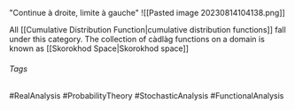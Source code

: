 "Continue à droite, limite à gauche"
![[Pasted image 20230814104138.png]]

All [[Cumulative Distribution Function|cumulative distribution functions]] fall under this category.
The collection of càdlàg functions on a domain is known as [[Skorokhod Space|Skorokhod space]]

###### Tags
#RealAnalysis #ProbabilityTheory #StochasticAnalysis #FunctionalAnalysis